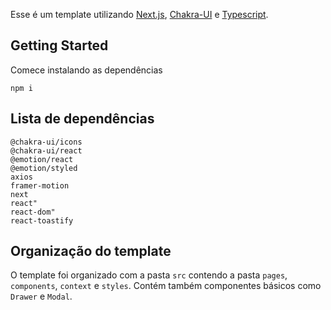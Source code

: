 Esse é um template utilizando [Next.js](https://nextjs.org/), [Chakra-UI](https://chakra-ui.com/) e [Typescript](https://www.typescriptlang.org/).

## Getting Started

Comece instalando as dependências 

    npm i



## Lista de dependências 

    @chakra-ui/icons
    @chakra-ui/react
    @emotion/react
    @emotion/styled
    axios
    framer-motion
    next
    react"
    react-dom"
    react-toastify
    
## Organização do template

O template foi organizado com a pasta <code>src</code> contendo a pasta <code>pages</code>, <code>components</code>, <code>context</code> e <code>styles</code>. Contém também componentes básicos como <code>Drawer</code> e <code>Modal</code>. 

## 

